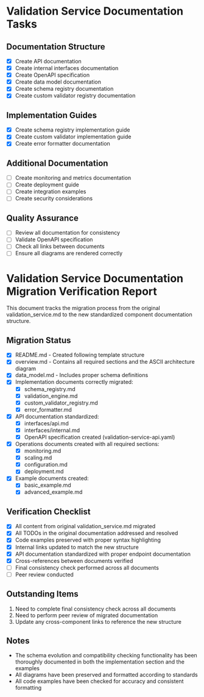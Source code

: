 # Validation Service Documentation Tasks

## Documentation Structure

- [x] Create API documentation
- [x] Create internal interfaces documentation
- [x] Create OpenAPI specification
- [x] Create data model documentation
- [x] Create schema registry documentation
- [x] Create custom validator registry documentation

## Implementation Guides

- [x] Create schema registry implementation guide
- [x] Create custom validator implementation guide
- [x] Create error formatter documentation

## Additional Documentation

- [ ] Create monitoring and metrics documentation
- [ ] Create deployment guide
- [ ] Create integration examples
- [ ] Create security considerations

## Quality Assurance

- [ ] Review all documentation for consistency
- [ ] Validate OpenAPI specification
- [ ] Check all links between documents
- [ ] Ensure all diagrams are rendered correctly

# Validation Service Documentation Migration Verification Report

This document tracks the migration process from the original validation_service.md to the new standardized component documentation structure.

## Migration Status

- [x] README.md - Created following template structure
- [x] overview.md - Contains all required sections and the ASCII architecture diagram
- [x] data_model.md - Includes proper schema definitions
- [x] Implementation documents correctly migrated:
  - [x] schema_registry.md
  - [x] validation_engine.md 
  - [x] custom_validator_registry.md
  - [x] error_formatter.md
- [x] API documentation standardized:
  - [x] interfaces/api.md
  - [x] interfaces/internal.md
  - [x] OpenAPI specification created (validation-service-api.yaml)
- [x] Operations documents created with all required sections:
  - [x] monitoring.md
  - [x] scaling.md
  - [x] configuration.md
  - [x] deployment.md
- [x] Example documents created:
  - [x] basic_example.md
  - [x] advanced_example.md

## Verification Checklist

- [x] All content from original validation_service.md migrated
- [x] All TODOs in the original documentation addressed and resolved
- [x] Code examples preserved with proper syntax highlighting
- [x] Internal links updated to match the new structure
- [x] API documentation standardized with proper endpoint documentation
- [x] Cross-references between documents verified
- [ ] Final consistency check performed across all documents
- [ ] Peer review conducted

## Outstanding Items

1. Need to complete final consistency check across all documents
2. Need to perform peer review of migrated documentation
3. Update any cross-component links to reference the new structure

## Notes

- The schema evolution and compatibility checking functionality has been thoroughly documented in both the implementation section and the examples
- All diagrams have been preserved and formatted according to standards
- All code examples have been checked for accuracy and consistent formatting


